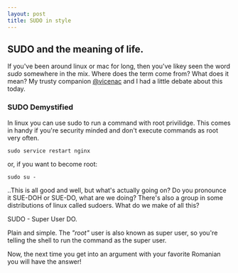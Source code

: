 ```yaml
---
layout: post
title: SUDO in style
---
```


## SUDO and the meaning of life.

If you've been around linux or mac for long, then you've likey seen the word *sudo* somewhere in the mix. Where does the term come from? What does it mean? My trusty companion [@vicenac](http://twitter.com/vicenac) and I had a little debate about this today.

### SUDO Demystified 

In linux you can use sudo to run a command with root privilidge. This comes in handy if you're security minded and don't execute commands as root very often.

    sudo service restart nginx

or, if you want to become root:

    sudo su -

..This is all good and well, but what's actually going on? Do you pronounce it SUE-DOH or SUE-DO, what are we doing? There's also a group in some distributions of linux called sudoers. What do we make of all this?

SUDO - Super User DO.

Plain and simple. The *"root"* user is also known as super user, so you're telling the shell to run the command as the super user. 

Now, the next time you get into an argument with your favorite Romanian you will have the answer!
